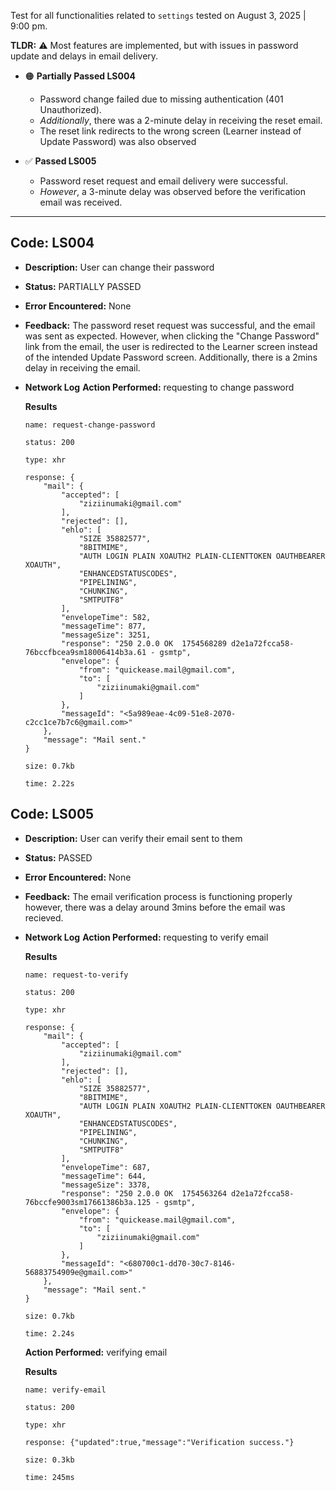 Test for all functionalities related to `settings` tested on August 3, 2025 | 9:00 pm.

**TLDR:**
⚠️ Most features are implemented, but with issues in password update and delays in email delivery.
- 🟠 **Partially Passed LS004** 
    - Password change failed due to missing authentication (401 Unauthorized).
    - *Additionally*, there was a 2-minute delay in receiving the reset email.
    - The reset link redirects to the wrong screen (Learner instead of Update Password) was also observed

- ✅ **Passed LS005** 
    - Password reset request and email delivery were successful.
    - *However*, a 3-minute delay was observed before the verification email was received.

---

## Code: LS004
- **Description:** User can change their password
- **Status:** PARTIALLY PASSED
- **Error Encountered:**  None
- **Feedback:** The password reset request was successful, and the email was sent as expected. However, when clicking the "Change Password" link from the email, the user is redirected to the Learner screen instead of the intended Update Password screen. Additionally, there is a 2mins delay in receiving the email.
- **Network Log**
    **Action Performed:** requesting to change password

    **Results**

    ```
    name: request-change-password

    status: 200

    type: xhr

    response: {
        "mail": {
            "accepted": [
                "ziziinumaki@gmail.com"
            ],
            "rejected": [],
            "ehlo": [
                "SIZE 35882577",
                "8BITMIME",
                "AUTH LOGIN PLAIN XOAUTH2 PLAIN-CLIENTTOKEN OAUTHBEARER XOAUTH",
                "ENHANCEDSTATUSCODES",
                "PIPELINING",
                "CHUNKING",
                "SMTPUTF8"
            ],
            "envelopeTime": 582,
            "messageTime": 877,
            "messageSize": 3251,
            "response": "250 2.0.0 OK  1754568289 d2e1a72fcca58-76bccfbcea9sm18006414b3a.61 - gsmtp",
            "envelope": {
                "from": "quickease.mail@gmail.com",
                "to": [
                    "ziziinumaki@gmail.com"
                ]
            },
            "messageId": "<5a989eae-4c09-51e8-2070-c2cc1ce7b7c6@gmail.com>"
        },
        "message": "Mail sent."
    }

    size: 0.7kb

    time: 2.22s

    ```

## Code: LS005
- **Description:** User can verify their email sent to them
- **Status:** PASSED
- **Error Encountered:** None
- **Feedback:** The email verification process is functioning properly however, there was a delay around 3mins before the email was recieved.
- **Network Log**
    **Action Performed:** requesting to verify email

    **Results**

    ```
    name: request-to-verify

    status: 200

    type: xhr

    response: {
        "mail": {
            "accepted": [
                "ziziinumaki@gmail.com"
            ],
            "rejected": [],
            "ehlo": [
                "SIZE 35882577",
                "8BITMIME",
                "AUTH LOGIN PLAIN XOAUTH2 PLAIN-CLIENTTOKEN OAUTHBEARER XOAUTH",
                "ENHANCEDSTATUSCODES",
                "PIPELINING",
                "CHUNKING",
                "SMTPUTF8"
            ],
            "envelopeTime": 687,
            "messageTime": 644,
            "messageSize": 3378,
            "response": "250 2.0.0 OK  1754563264 d2e1a72fcca58-76bccfe9003sm17661386b3a.125 - gsmtp",
            "envelope": {
                "from": "quickease.mail@gmail.com",
                "to": [
                    "ziziinumaki@gmail.com"
                ]
            },
            "messageId": "<680700c1-dd70-30c7-8146-56883754909e@gmail.com>"
        },
        "message": "Mail sent."
    }

    size: 0.7kb

    time: 2.24s

    ```

    **Action Performed:** verifying email

    **Results**

    ```
    name: verify-email

    status: 200

    type: xhr

    response: {"updated":true,"message":"Verification success."}

    size: 0.3kb

    time: 245ms

    ```